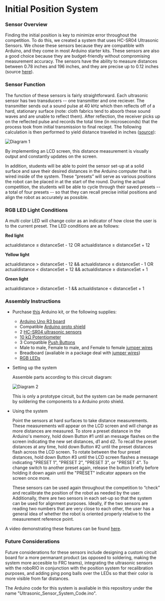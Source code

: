 # Initial Position System

### Sensor Overview
Finding the initial position is key to minimize error throughout the competition. To do this, we created a system that uses HC-SR04 Ultrasonic Sensors. We chose these sensors because they are compatible with Arduino, and they come in most Arduino starter kits. These sensors are also a good choice because they are budget-friendly without compromising measurement accuracy. The sensors have the ability to measure distances between 0.78 inches and 196 inches, and they are precise up to 0.12 inches (source [here](https://www.amazon.com/Smraza-Ultrasonic-Distance-Mounting-Duemilanove/dp/B01JG09DCK/ref=sr_1_3?dchild=1&keywords=hcsr04+ultrasonic+sensor&qid=1611768243&sr=8-3)).

### Sensor Function
The function of these sensors is fairly straightforward. Each ultrasonic sensor has two transducers -- one transmitter and one reciever. The transmitter sends out a sound pulse at 40 kHz which then reflects off of a hard, stationary surface (note: cloth fabrics tend to absorb these sound waves and are unable to reflect them). After reflection, the receiver picks up on the reflected pulse and records the total time (in microseconds) that the process took from initial transmission to final reciept. The following calculation is then performed to yield distance traveled in inches ([source](https://lastminuteengineers.com/arduino-sr04-ultrasonic-sensor-tutorial/)):

![Diagram 1](https://i.imgur.com/lByl8aq.jpg)

By implementing an LCD screen, this distance measurement is visually output and constantly updates on the screen.  

In addition, students will be able to point the sensor set-up at a solid surface and save their desired distances in the Arduino computer that is wired inside of the system.  These “presets” will serve as various positions the robot can be placed in at the start of the round. During the actual competition, the students will be able to cycle through their saved presets -- a total of four presets -- so that they can recall precise initial positions and align the robot as accurately as possible. 

### RGB LED Light Conditions

A multi color LED will change color as an indicator of how close the user is to the current preset. The LED conditions are as follows:

**Red light**

actualdistance ≤ distanceSet - 12 OR actualdistance ≥ distanceSet + 12

**Yellow light**

actualdistance > distanceSet - 12 && actualdistance ≤ distanceSet - 1 OR actualdistance < distanceSet + 12 && actualdistance ≥ distanceSet + 1

**Green light**

actualdistance > distanceSet - 1 && actualdistance < distanceSet + 1

### Assembly Instructions

- Purchase [this](https://www.amazon.com/ELEGOO-Project-Tutorial-Controller-Projects/dp/B01D8KOZF4/ref=sr_1_1_sspa?dchild=1&keywords=Arduino+Kit&qid=1611777868&sr=8-1-spons&psc=1&spLa=ZW5jcnlwdGVkUXVhbGlmaWVyPUEzVVE2TU5ROE9JWEhDJmVuY3J5cHRlZElkPUEwMDM3MDU5MzRMV0NTQ0UyTlNVSiZlbmNyeXB0ZWRBZElkPUExMDAxMzc2M1RTT1dKR0NNR05TQiZ3aWRnZXROYW1lPXNwX2F0ZiZhY3Rpb249Y2xpY2tSZWRpcmVjdCZkb05vdExvZ0NsaWNrPXRydWU=) Arduino kit, or the following supplies:
  - [Arduino Uno R3 board](https://store.arduino.cc/usa/arduino-uno-rev3)
  - Compatible [Arduino proto shield](https://store.arduino.cc/usa/proto-shield-rev3-uno-size)
  - 2 [HC-SR04 ultrasonic sensors](https://www.amazon.com/gp/r.html?C=1GDZONJ9HF37K&K=3B2G0ZV0A1VH&M=urn:rtn:msg:2021011121282433b57dc4b8254e6baad3efc7a030p0na&R=3G9W10FANOCDP&T=C&U=http%3A%2F%2Fwww.amazon.com%2Fdp%2FB01JG09DCK%2Fref%3Dpe_386300_440135490_TE_item&H=BDKG9KYPRODS8XFH3SEOJABZHQOA&ref_=pe_386300_440135490_TE_item)
  - [10 kΩ Potentiometer](https://www.digikey.com/en/products/detail/sparkfun-electronics/COM-09806/7319606)
  - 3 Compatible [Push Buttons](https://www.amazon.com/Gikfun-12x12x7-3-Tactile-Momentary-Arduino/dp/B01E38OS7K/ref=sr_1_2_sspa?dchild=1&keywords=arduino+buttons&qid=1611851687&sr=8-2-spons&psc=1&spLa=ZW5jcnlwdGVkUXVhbGlmaWVyPUEzNzFGSTU0QVlOVVBRJmVuY3J5cHRlZElkPUEwNDkwNzEwMkw4M0owOUhaS1lRTiZlbmNyeXB0ZWRBZElkPUEwMTgxNTM5MlJTRzFKT01HTzhDQiZ3aWRnZXROYW1lPXNwX2F0ZiZhY3Rpb249Y2xpY2tSZWRpcmVjdCZkb05vdExvZ0NsaWNrPXRydWU=)
  - Male to male, Female to male, and Female to female [jumper wires](https://www.amazon.com/gp/r.html?C=1N85WR5439VWW&K=3B2G0ZV0A1VH&M=urn:rtn:msg:202101171230453b721d91c130407fb321505db850p0na&R=1J0D6UYLQI8HN&T=C&U=http%3A%2F%2Fwww.amazon.com%2Fdp%2FB07H7V1X7Y%2Fref%3Dpe_386300_442618370_TE_dp_i1&H=2QLPGXOGBSAUXRDOIELJDQK2R4OA&ref_=pe_386300_442618370_TE_dp_i1)
  - Breadboard (avaliable in a package deal with [jumper wires](https://www.amazon.com/gp/r.html?C=1N85WR5439VWW&K=3B2G0ZV0A1VH&M=urn:rtn:msg:202101171230453b721d91c130407fb321505db850p0na&R=1J0D6UYLQI8HN&T=C&U=http%3A%2F%2Fwww.amazon.com%2Fdp%2FB07H7V1X7Y%2Fref%3Dpe_386300_442618370_TE_dp_i1&H=2QLPGXOGBSAUXRDOIELJDQK2R4OA&ref_=pe_386300_442618370_TE_dp_i1))
  - [RGB LEDs](https://www.amazon.com/gp/r.html?C=1N85WR5439VWW&K=3B2G0ZV0A1VH&M=urn:rtn:msg:202101171230453b721d91c130407fb321505db850p0na&R=NIS0DW0LO0TO&T=C&U=http%3A%2F%2Fwww.amazon.com%2Fdp%2FB01C19ENDM%2Fref%3Dpe_386300_442618370_TE_dp_i2&H=XONWUUVMACQN5QKISLCAYXWYFPGA&ref_=pe_386300_442618370_TE_dp_i2)

- Setting up the system

  Assemble parts according to this circuit diagram:

  ![Diagram 2](https://i.imgur.com/Nut4l3B.jpg)

  This is only a prototype circuit, but the system can be made permanent by soldering the components to a Arduino proto shield.

- Using the system

  Point the sensors at hard surfaces to take distance measurements. These measurements will appear on the LCD screen and will
  change as more distances are measured. To store a preset distance in the Arduino's memory, hold down Button #1 until an
  message flashes on the screen indicating the new set distances, d1 and d2. To recall the preset distances at any time, hold
  down Button #2 until the preset distances flash across the LCD screen. To rotate between the four preset distances, hold down
  Button #3 until the LCD screen flashes a message indicating "PRESET 1", "PRESET 2", "PRESET 3", or "PRESET 4". To change
  switch to another preset again, release the button briefly before holding it down again until the "PRESET" indicator appears
  on the screen once more.
  
  These sensors can be used again throughout the competition to “check” and recalibrate the position of the robot as needed by
  the user. Additionally, there are two sensors in each set-up so that the system can be used for alignment purposes. Ideally,
  if the two sensors are reading two numbers that are very close to each other, the user has a general idea of whether the
  robot is oriented properly relative to the measurement reference point.

A video demonstrating these features can be found [here](https://www.youtube.com/watch?v=9ASeUNyned8).

### Future Considerations

Future considerations for these sensors include designing a custom circuit board for a more permanant product (as opposed to soldering, making the system more accesible to FRC teams), integrating the ultrasonic sensors with the roboRIO in conjunction with the position system for recalibration purposes,
and adding ping pong balls over the LEDs so that their color is more visible from far distances.

The Arduino code for this system is avaliable in this repository under the name "Ultrasonic_Sensor_System_Code.ino".
